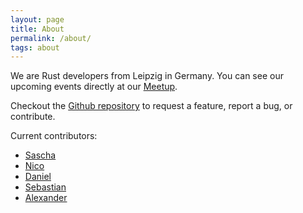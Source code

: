 ```yaml
---
layout: page
title: About
permalink: /about/
tags: about
---
```


We are Rust developers from Leipzig in Germany. You can see our upcoming events directly at our
[Meetup](https://www.meetup.com/de-DE/Rust-Modern-Systems-Programming-in-Leipzig/).

Checkout the [Github repository](https://github.com/rust-leipzig/rust-leipzig.github.io) to request a feature, report a
bug, or contribute.

Current contributors:
* [Sascha](https://github.com/saschagrunert)
* [Nico](https://github.com/niko2342)
* [Daniel](https://github.com/SchmidtD)
* [Sebastian](https://github.com/Drogglbecher)
* [Alexander](https://github.com/nextgenerationgeek)
